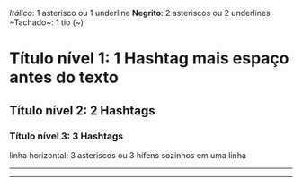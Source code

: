 _Itálico_: 1 asterisco ou 1 underline
**Negrito**: 2 asteriscos ou 2 underlines
~Tachado~: 1 tio (~)
# Título nível 1: 1 Hashtag mais espaço antes do texto
## Título nível 2: 2 Hashtags
### Título nível 3: 3 Hashtags
linha horizontal: 3 asteriscos ou 3 hífens sozinhos em uma linha
***
---
